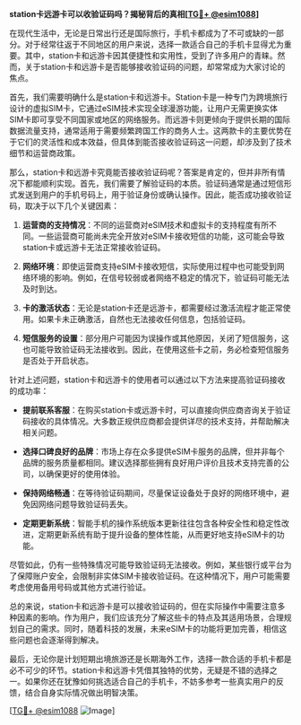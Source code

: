 **station卡远游卡可以收验证码吗？揭秘背后的真相[[TG💪+ @esim1088](https://t.me/s/esim1088)]**

在现代生活中，无论是日常出行还是国际旅行，手机卡都成为了不可或缺的一部分。对于经常往返于不同地区的用户来说，选择一款适合自己的手机卡显得尤为重要。其中，station卡和远游卡因其便捷性和实用性，受到了许多用户的青睐。然而，关于station卡和远游卡是否能够接收验证码的问题，却常常成为大家讨论的焦点。

首先，我们需要明确什么是station卡和远游卡。Station卡是一种专门为跨境旅行设计的虚拟SIM卡，它通过eSIM技术实现全球漫游功能，让用户无需更换实体SIM卡即可享受不同国家或地区的网络服务。而远游卡则更倾向于提供长期的国际数据流量支持，通常适用于需要频繁跨国工作的商务人士。这两款卡的主要优势在于它们的灵活性和成本效益，但具体到能否接收验证码这一问题，却涉及到了技术细节和运营商政策。

那么，station卡和远游卡究竟能否接收验证码呢？答案是肯定的，但并非所有情况下都能顺利实现。首先，我们需要了解验证码的本质。验证码通常是通过短信形式发送到用户的手机号码上，用于验证身份或确认操作。因此，能否成功接收验证码，取决于以下几个关键因素：

1. **运营商的支持情况**：不同的运营商对eSIM技术和虚拟卡的支持程度有所不同。一些运营商可能尚未完全开放对eSIM卡接收短信的功能，这可能会导致station卡或远游卡无法正常接收验证码。
   
2. **网络环境**：即使运营商支持eSIM卡接收短信，实际使用过程中也可能受到网络环境的影响。例如，在信号较弱或者网络不稳定的情况下，验证码可能无法及时到达。

3. **卡的激活状态**：无论是station卡还是远游卡，都需要经过激活流程才能正常使用。如果卡未正确激活，自然也无法接收任何信息，包括验证码。

4. **短信服务的设置**：部分用户可能因为误操作或其他原因，关闭了短信服务，这也可能导致验证码无法接收到。因此，在使用这些卡之前，务必检查短信服务是否处于开启状态。

针对上述问题，station卡和远游卡的使用者可以通过以下方法来提高验证码接收的成功率：

- **提前联系客服**：在购买station卡或远游卡时，可以直接向供应商咨询关于验证码接收的具体情况。大多数正规供应商都会提供详尽的技术支持，并帮助解决相关问题。
  
- **选择口碑良好的品牌**：市场上存在众多提供eSIM卡服务的品牌，但并非每个品牌的服务质量都相同。建议选择那些拥有良好用户评价且技术支持完善的公司，以确保更好的使用体验。

- **保持网络畅通**：在等待验证码期间，尽量保证设备处于良好的网络环境中，避免因网络问题导致验证码丢失。

- **定期更新系统**：智能手机的操作系统版本更新往往包含各种安全性和稳定性改进，定期更新系统有助于提升设备的整体性能，从而更好地支持eSIM卡的功能。

尽管如此，仍有一些特殊情况可能导致验证码无法接收。例如，某些银行或平台为了保障账户安全，会限制非实体SIM卡接收验证码。在这种情况下，用户可能需要考虑使用备用号码或其他方式进行验证。

总的来说，station卡和远游卡是可以接收验证码的，但在实际操作中需要注意多种因素的影响。作为用户，我们应该充分了解这些卡的特点及其适用场景，合理规划自己的需求。同时，随着科技的发展，未来eSIM卡的功能将更加完善，相信这些问题也会逐渐得到解决。

最后，无论你是计划短期出境旅游还是长期海外工作，选择一款合适的手机卡都是必不可少的环节。station卡和远游卡凭借其独特的优势，无疑是不错的选择之一。如果你还在犹豫如何挑选适合自己的手机卡，不妨多参考一些真实用户的反馈，结合自身实际情况做出明智决策。

[[TG💪+ @esim1088](https://t.me/s/esim1088) ![Image](https://i.postimg.cc/4NQfJmqS/Snipaste-2025-05-13-00-14-12.png)]